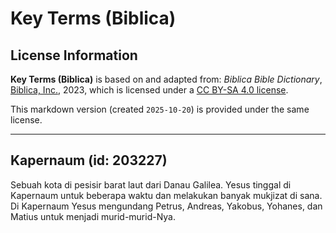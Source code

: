 # Key Terms (Biblica)

## License Information

**Key Terms (Biblica)** is based on and adapted from: _Biblica Bible Dictionary_, [Biblica, Inc.](https://www.biblica.com/), 2023, which is licensed under a [CC BY-SA 4.0 license](https://creativecommons.org/licenses/by-sa/4.0/legalcode.en).

This markdown version (created `2025-10-20`) is provided under the same license.



--------------------------------

## Kapernaum (id: 203227)

Sebuah kota di pesisir barat laut dari Danau Galilea. Yesus tinggal di Kapernaum untuk beberapa waktu dan melakukan banyak mukjizat di sana. Di Kapernaum Yesus mengundang Petrus, Andreas, Yakobus, Yohanes, dan Matius untuk menjadi murid\-murid\-Nya.


